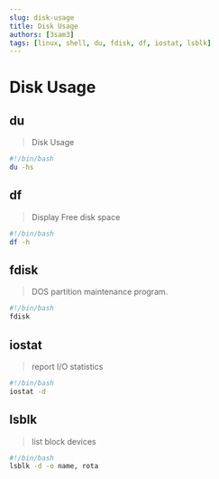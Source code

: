 ```yaml
---
slug: disk-usage
title: Disk Usage
authors: [3sam3]
tags: [linux, shell, du, fdisk, df, iostat, lsblk]
---
```


# Disk Usage

## du
> Disk Usage
```bash {2} showLineNumbers
#!/bin/bash
du -hs
``` 

## df
> Display Free disk space
```bash {2} showLineNumbers
#!/bin/bash
df -h
``` 

## fdisk
> DOS partition maintenance program.
```bash {2} showLineNumbers
#!/bin/bash
fdisk
```

## iostat
> report I/O statistics
```bash {2} showLineNumbers
#!/bin/bash
iostat -d
```


## lsblk
> list block devices
```bash {2} showLineNumbers
#!/bin/bash
lsblk -d -o name, rota
```
